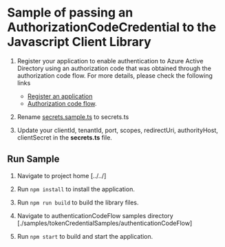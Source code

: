 # Sample of passing an AuthorizationCodeCredential to the Javascript Client Library

1. Register your application to enable authentication to Azure Active Directory using an authorization code that was obtained through the authorization code flow. For more details, please check the following links

    - [Register an application](https://docs.microsoft.com/en-us/azure/active-directory/develop/quickstart-register-app)
    - [Authorization code flow](https://docs.microsoft.com/en-us/azure/active-directory/develop/v2-oauth2-auth-code-flow).

2. Rename [secrets.sample.ts](./src/secrets.sample.ts) to secrets.ts

3. Update your clientId, tenantId, port, scopes, redirectUri, authorityHost, clientSecret in the **secrets.ts** file.

## Run Sample

1. Navigate to project home [../../]

2. Run `npm install` to install the application.

3. Run `npm run build` to build the library files.

4. Navigate to authenticationCodeFlow samples directory [./samples/tokenCredentialSamples/authenticationCodeFlow]

5. Run `npm start` to build and start the application.
